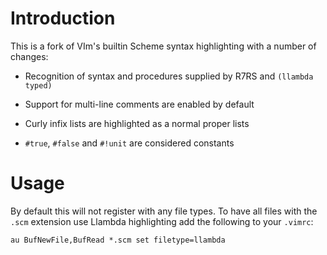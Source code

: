 Introduction
============

This is a fork of VIm's builtin Scheme syntax highlighting with a number of changes:

* Recognition of syntax and procedures supplied by R7RS and `(llambda typed)`

* Support for multi-line comments are enabled by default

* Curly infix lists are highlighted as a normal proper lists

* `#true`, `#false` and `#!unit` are considered constants

Usage
=====

By default this will not register with any file types.
To have all files with the `.scm` extension use Llambda highlighting add the following to your `.vimrc`:

```vim
au BufNewFile,BufRead *.scm set filetype=llambda
```
